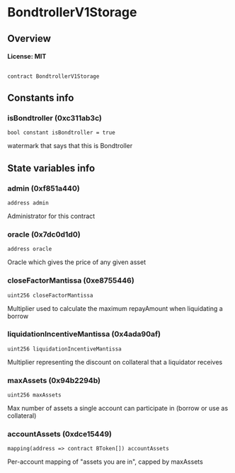 # BondtrollerV1Storage

## Overview

#### License: MIT

## 

```solidity
contract BondtrollerV1Storage
```


## Constants info

### isBondtroller (0xc311ab3c)

```solidity
bool constant isBondtroller = true
```

watermark that says that this is Bondtroller
## State variables info

### admin (0xf851a440)

```solidity
address admin
```

Administrator for this contract
### oracle (0x7dc0d1d0)

```solidity
address oracle
```

Oracle which gives the price of any given asset
### closeFactorMantissa (0xe8755446)

```solidity
uint256 closeFactorMantissa
```

Multiplier used to calculate the maximum repayAmount when liquidating a borrow
### liquidationIncentiveMantissa (0x4ada90af)

```solidity
uint256 liquidationIncentiveMantissa
```

Multiplier representing the discount on collateral that a liquidator receives
### maxAssets (0x94b2294b)

```solidity
uint256 maxAssets
```

Max number of assets a single account can participate in (borrow or use as collateral)
### accountAssets (0xdce15449)

```solidity
mapping(address => contract BToken[]) accountAssets
```

Per-account mapping of "assets you are in", capped by maxAssets